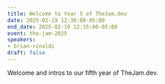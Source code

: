 ```yaml
---
title: Welcome to Year 5 of TheJam.dev
date: 2025-02-19 12:30:00-05:00
end_date: 2025-02-19 12:35:00-05:00
event: the-jam-2025
speakers:
- brian-rinaldi
draft: false
---
```


Welcome and intros to our fifth year of TheJam.dev.
